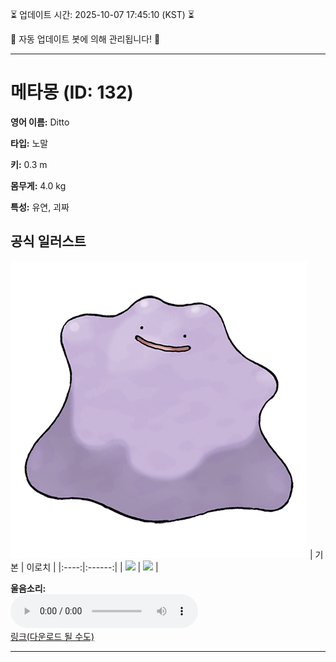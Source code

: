 
⏳ 업데이트 시간: 2025-10-07 17:45:10 (KST) ⏳

🤖 자동 업데이트 봇에 의해 관리됩니다! 🤖

---

# 메타몽 (ID: 132)
**영어 이름:** Ditto

**타입:** 노말

**키:** 0.3 m

**몸무게:** 4.0 kg

**특성:** 유연, 괴짜

## 공식 일러스트
![](https://raw.githubusercontent.com/PokeAPI/sprites/master/sprites/pokemon/other/official-artwork/132.png)
| 기본 | 이로치 |
|:----:|:------:|
| <img src="http://play.pokemonshowdown.com/sprites/ani/ditto.gif" width="200"> | <img src="http://play.pokemonshowdown.com/sprites/ani-shiny/ditto.gif" width="200"> |

**울음소리:**<br><audio controls src="https://raw.githubusercontent.com/PokeAPI/cries/main/cries/pokemon/latest/132.ogg"></audio><br> [링크(다운로드 될 수도)](https://raw.githubusercontent.com/PokeAPI/cries/main/cries/pokemon/latest/132.ogg)


---
